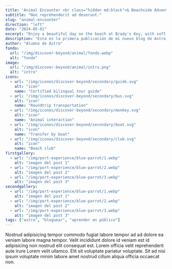 ```yaml
---
title: 'Animal Encounter <br class="hidden md:block">& Beachside Adventure'
subtitle: "Non reprehenderit ad deserunt."
slug: "animal-encounter"
direction: "left"
date: "2024-05-01"
excerpt: "Enjoy a beautiful day on the beach at Brady's Key, with soft white sand, shaded by palm trees or an umbrella, and crystal-clear waters. Paddle, swim, or simply unwind in the sun."
description: "Esta es la primera publicación de mi nuevo blog de Astro."
author: "Alumno de Astro"
fondo:
  url: "/img/discover-beyond/animal/fondo.webp"
  alt: "fondo"
image:
  url: "/img/discover-beyond/animal/intro.png"
  alt: "intro"
icons:
  - url: "/img/iconos/discover-beyond/secondary/guide.svg"
    alt: "icon"
    name: "Certified bilingual tour guide"
  - url: "/img/iconos/discover-beyond/secondary/bus.svg"
    alt: "icon"
    name: "Roundtrip transportation"
  - url: "/img/iconos/discover-beyond/secondary/monkey.svg"
    alt: "icon"
    name: "Animal interaction"
  - url: "/img/iconos/discover-beyond/secondary/boat.svg"
    alt: "icon"
    name: "Transfer by boat"
  - url: "/img/iconos/discover-beyond/secondary/club.svg"
    alt: "icon"
    name: "Beach club"
firstgallery:
  - url: "/img/port-experience/blue-parrot/1.webp"
    alt: "imagen del post 1"
  - url: "/img/port-experience/blue-parrot/2.webp"
    alt: "imagen del post 2"
  - url: "/img/port-experience/blue-parrot/3.webp"
    alt: "imagen del post 3"
secondgallery:
  - url: "/img/port-experience/blue-parrot/1.webp"
    alt: "imagen del post 1"
  - url: "/img/port-experience/blue-parrot/2.webp"
    alt: "imagen del post 2"
  - url: "/img/port-experience/blue-parrot/3.webp"
    alt: "imagen del post 3"
tags: ["astro", "bloguear", "aprender en público"]
---
```



Nostrud adipisicing tempor commodo fugiat labore tempor ad ad dolore ea veniam labore magna tempor. Velit incididunt dolore id veniam est id adipisicing non nostrud elit consequat est. Lorem officia velit reprehenderit aute irure Lorem velit ullamco. Elit sit voluptate pariatur voluptate. Sit ad nisi ipsum voluptate minim labore amet nostrud cillum aliqua officia occaecat non.
